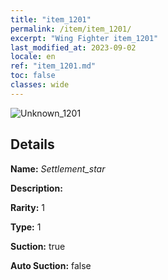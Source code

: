 ```yaml
---
title: "item_1201"
permalink: /item/item_1201/
excerpt: "Wing Fighter item_1201"
last_modified_at: 2023-09-02
locale: en
ref: "item_1201.md"
toc: false
classes: wide
---
```



 ![Unknown_1201](/images/item/Settlement_star_p.png)



## Details

 **Name:** *Settlement_star* 

 **Description:** 

 **Rarity:** 1 

 **Type:** 1 

 **Suction:** true 

 **Auto Suction:** false 


